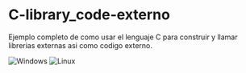 # C-library_code-externo
Ejemplo completo de como usar el lenguaje C para construir y llamar librerias externas asi como codigo externo.

![Windows](https://raw.githubusercontent.com/RicardoValladares/C-library_code-externo/main/imagenes/windows.png)
![Linux](https://raw.githubusercontent.com/RicardoValladares/C-library_code-externo/main/imagenes/linux.png)

